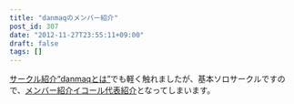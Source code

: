 ```yaml
---
title: "danmaqのメンバー紹介"
post_id: 307
date: "2012-11-27T23:55:11+09:00"
draft: false
tags: []
---
```



[サークル紹介“danmaqとは”](/?p=263)でも軽く触れましたが、基本ソロサークルですので、[メンバー紹介イコール代表紹介](/tag/head)となってしまいます。
